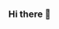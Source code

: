 ### Hi there 👋
<div id=header align="center">
  <ing src="https://disneysbrotherbear.tumblr.com/tumblr_m9odfzjhPh1qm6oc3o1_500.gif" widht="200" />

<!--
**JSRP00/JSRP00** is a ✨ _special_ ✨ repository because its `README.md` (this file) appears on your GitHub profile.

Here are some ideas to get you started:

- 🔭 I’m currently working on ...
- 🌱 I’m currently learning ...
- 👯 I’m looking to collaborate on ...
- 🤔 I’m looking for help with ...
- 💬 Ask me about ...
- 📫 How to reach me: ...
- 😄 Pronouns: ...
- ⚡ Fun fact: ...
-->

